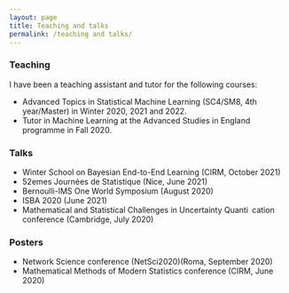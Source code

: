 ```yaml
---
layout: page
title: Teaching and talks
permalink: /teaching and talks/
---
```


### Teaching

I have been a teaching assistant and tutor for the following courses:
 
 - Advanced Topics in Statistical Machine Learning (SC4/SM8, 4th year/Master) in Winter 2020, 2021 and 2022.
 - Tutor in Machine Learning at the Advanced Studies in England programme in Fall 2020.

### Talks

- Winter School on Bayesian End-to-End Learning (CIRM, October 2021)
- 52emes Journées de Statistique (Nice, June 2021)
- Bernoulli-IMS One World Symposium (August 2020)
- ISBA 2020 (June 2021)
- Mathematical and Statistical Challenges in Uncertainty Quanti cation conference (Cambridge, July 2020)

### Posters

- Network Science conference (NetSci2020)(Roma, September 2020)
- Mathematical Methods of Modern Statistics conference (CIRM, June 2020)
